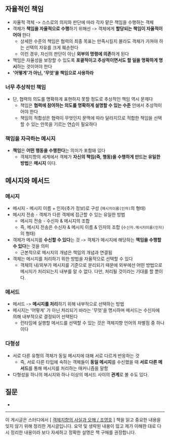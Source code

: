 ## 자율적인 책임

*   자율적 객체 -> 스스로의 의지와 판단에 따라 각자 맡은 책임을 수행하는 객체
*   객체가 **책임을 자율적으로 수행**하기 위해선 -> 객체에게 **할당되는 책임이 자율적이어야** 한다
    *   상세한 수준의 책임은 협력의 최종 목표는 만족시킬지 몰라도 객체가 가져야 하는 선택의 자유를 크게 훼손한다
    *   이런 경우, 자신의 판단이 아닌 **외부의 명령에 의존**하게 된다
*   책임은 자율성을 보장할 수 있도록 **포괄적이고 추상적이면서도 할 일을 명확하게 명시**하는 것이어야 한다
*   **'어떻게'가 아닌, '무엇'을 책임으로 사용하라**

### 너무 추상적인 책임

*   단, 협력의 의도를 명확하게 표현하지 못할 정도로 추상적인 책임 역시 문제다
    *   책임은 **협력에 참여하는 의도를 명확하게 설명할 수 있는 수준** 안에서 추상적이어야 한다
    *   책임의 적합성은 협력이 무엇인지 문맥에 따라 달라지므로 적합한 책임을 선택할 수 있는 안목을 기르는 연습이 필요하다

### 책임을 자극하는 메시지

*   **책임**은 **어떤 행동을 수행한다**는 의미가 포함돼 있다
    *   객체지향의 세계에서 객체가 **자신의 책임(즉, 행동)을 수행하게 만드는 유일한 방법**은 **메시지** 이다.

## 메시지와 메서드

### 메시지

*   메시지 - 메시지 이름 + 인자(추가 정보)로 구성 (`메시지이름(인자)`의 형태)
*   메시지 전송 - 객체가 다른 객체에 접근할 수 있는 유일한 방법
    *   메시지 전송 - 수신자 & 메시지의 조합
    *   즉, 메시지 전송은 수신자 & 메시지 이름 & 인자의 조합 (`수신자.메시지이름(인자)` 의 형태)
*   객체가 메시지를 **수신할 수 있다**는 것 -> 객체가 메시지에 해당하는 **책임을 수행할 수 있다**는 것을 의미
    *   근본적으로 메시지의 개념은 책임의 개념과 연결됨
*   객체는 메시지를 처리하기 위한 방법을 자율적으로 선택할 수 있다
    *   객체의 내/외부가 메시지를 기준으로 분리되기 때문에 외부에선 어떤 방법으로 메시지가 처리되는지 내부를 알 수 없다. 다만, 처리될 것이라는 기대를 할 뿐이다.

### 메서드

*   메서드 -> **메시지를 처리**하기 위해 내부적으로 선택하는 방법
*   메시지는 '어떻게' 가 아닌 처리되기 바라는 '무엇'을 명시하며 메서드는 수신자에 의해 내부적으로 결정되어 선택된다
    *   런타임에 실행할 메서드를 선택할 수 있는 것은 객체지향 언어의 차별점 중 하나이다

### 다형성

*   서로 다른 유형의 객체가 동일 메시지에 대해 서로 다르게 반응하는 것
    *   즉, 서로 다른 타입에 속하는 객체들이 **동일 메시지**를 수신했을 때 **서로 다른 메서드**를 통해 메시지를 처리하는 매커니즘을 말함
*   다형성을 하나의 메시지와 하나 이상의 메서드 사이의 **관계**로 볼 수도 있다.













## 질문

*   

---

이 게시글은 스터디에서 [ [객체지향의 사실과 오해 / 조영호](https://product.kyobobook.co.kr/detail/S000001628109) ] 책을 읽고 중요한 내용을 잊지 않기 위해 정리한 게시글입니다. 요약 및 생략된 내용이 많고 제가 이해한 대로 다시 정리한 내용이라 보다 자세하고 정확한 설명은 책 구매를 권장합니다.
